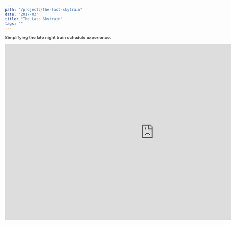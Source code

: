```yaml
---
path: "/projects/the-last-skytrain"
date: "2017-03"
title: "The Last Skytrain"
tags: ""
---
```


Simplifying the late night train schedule experience.

<iframe src="https://docs.google.com/presentation/d/e/2PACX-1vTKBguKbmOa1pL2NKYCAIuSxccFqrzEGRIKFhE1Swz2cUDizma1A4IGniRa-3CujzJuzJfvKFwrq6hv/embed?start=false&loop=false&delayms=3000" frameborder="0" width="960" height="569" allowfullscreen="true" mozallowfullscreen="true" webkitallowfullscreen="true"></iframe>
